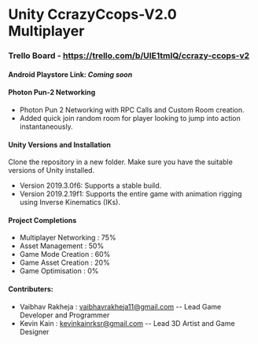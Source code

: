 # Unity CcrazyCcops-V2.0 Multiplayer

### Trello Board - https://trello.com/b/UlE1tmIQ/ccrazy-ccops-v2

#### Android Playstore Link: *Coming soon*

#### Photon Pun-2 Networking 
- Photon Pun 2 Networking with RPC Calls and Custom Room creation. 
- Added quick join random room for player looking to jump into action instantaneously.


#### Unity Versions and Installation
Clone the repository in a new folder. Make sure you have the suitable versions of Unity installed.
 
- Version 2019.3.0f6: Supports a stable build. 
- Version 2019.2.19f1: Supports the entire game with animation rigging using Inverse Kinematics (IKs).

#### Project Completions
- Multiplayer Networking : 75%
- Asset Management : 50%
- Game Mode Creation : 60%
- Game Asset Creation : 20%
- Game Optimisation : 0%

#### Contributers: 

- Vaibhav Rakheja : vaibhavrakheja11@gmail.com  -- Lead Game Developer and Programmer
- Kevin Kain : kevinkainrksr@gmail.com -- Lead 3D Artist and Game Designer

